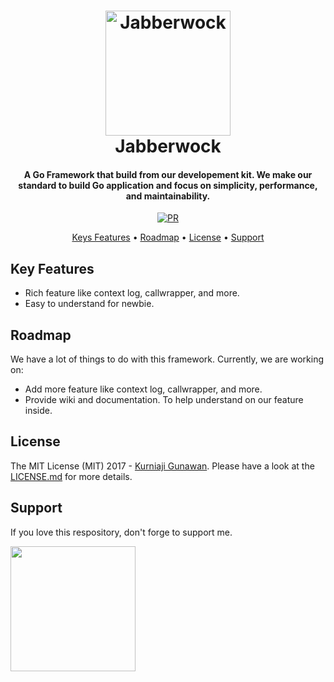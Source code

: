 
<h1 align="center">
  <img src="https://i.ibb.co.com/TDRjbvX1/1da958aa-1e70-4204-90b5-2b6a01108515.png" alt="Jabberwock" width="200">
  <br>
  Jabberwock
  <br>
</h1>

<h4 align="center">A Go Framework that build from our developement kit. We make our standard to build Go application and focus on simplicity, performance, and maintainability.</h4>

<p align="center">
<a href="http://makeapullrequest.com">
    <img src="https://img.shields.io/badge/PRs-welcome-brightgreen.svg?style=shields"
         alt="PR">
  </a>
</p>

<p align="center">
  <a href="#keys-features">Keys Features</a> •
  <a href="#roadmap">Roadmap</a> •
  <a href="#license">License</a> •
  <a href="#support">Support</a>
</p>

## Key Features
* Rich feature like context log, callwrapper, and more.
* Easy to understand for newbie.


## Roadmap
We have a lot of things to do with this framework. Currently, we are working on:
* Add more feature like context log, callwrapper, and more.
* Provide wiki and documentation. To help understand on our feature inside.


## License
The MIT License (MIT) 2017 - [Kurniaji Gunawan](https://github.com/kurniajigunawan/). Please have a look at the [LICENSE.md](LICENSE.md) for more details.

## Support
If you love this respository, don't forge to support me.

[<img style="width: 200px;" src="https://i.ibb.co.com/mCsbv8NQ/378162407-9b80104f-ee5b-4a13-8030-ef9a87ed9836.png">](https://buymeacoffee.com/aidapedia)
